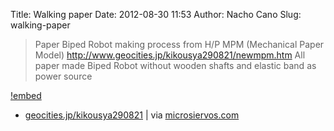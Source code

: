 Title: Walking paper
Date: 2012-08-30 11:53
Author: Nacho Cano
Slug: walking-paper

> Paper Biped Robot making process from H/P MPM (Mechanical Paper
> Model)
>  http://www.geocities.jp/kikousya290821/newmpm.htm
>  All paper made Biped Robot without wooden shafts and elastic band as
> power source

[!embed](https://www.youtube.com/watch?v=Jx7nS7_Kf7E)

- [geocities.jp/kikousya290821][] | via [microsiervos.com][]

  [geocities.jp/kikousya290821]: http://www.geocities.jp/kikousya290821/newmpm.htm
    "geocities.jp/kikousya290821"
  [microsiervos.com]: http://www.microsiervos.com/archivo/juegos-y-diversion/robot-de-papel.html
    "Walking paper"
